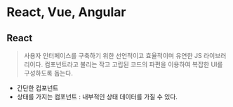# React, Vue, Angular

## React
> 사용자 인터페이스를 구축하기 위한 선언적이고 효율적이며 유연한 JS 라이브러리이다. 컴포넌트라고 불리는 작고 고립된 코드의 파편을 이용하여 복잡한 UI를 구성하도록 돕는다.

- 간단한 컴포넌트
- 상태를 가지는 컴포넌트 : 내부적인 상태 데이터를 가질 수 있다.